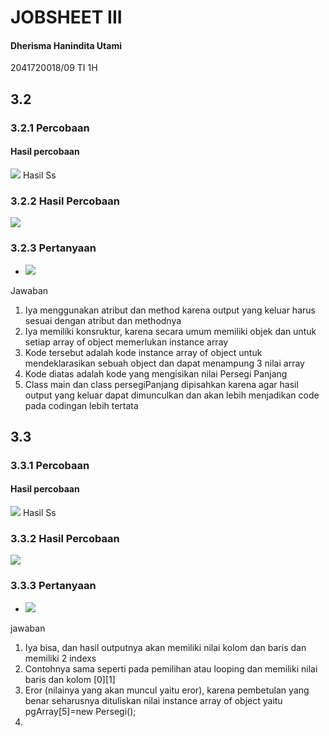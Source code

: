 # JOBSHEET III
#### Dherisma Hanindita Utami
2041720018/09
TI 1H

## 3.2
### 3.2.1 Percobaan
#### Hasil percobaan
<img src="./ss/b1.jpeg">
Hasil Ss

### 3.2.2 Hasil Percobaan
 <img src="./ss/b1.jpeg">

### 3.2.3 Pertanyaan
* <img src="./ss/b1.jpeg">

Jawaban 
1. Iya menggunakan atribut dan method karena output yang keluar harus sesuai dengan atribut dan methodnya
2. Iya memiliki konsruktur, karena secara umum memiliki objek dan untuk setiap array of object memerlukan instance array
3. Kode tersebut adalah kode instance array of object untuk mendeklarasikan sebuah object dan dapat menampung 3 nilai array
4. Kode diatas adalah kode yang mengisikan nilai Persegi Panjang
5. Class main dan class persegiPanjang dipisahkan karena agar hasil output yang keluar dapat dimunculkan dan akan lebih menjadikan code pada codingan lebih tertata

## 3.3
### 3.3.1 Percobaan
#### Hasil percobaan
<img src="./ss/b1.jpeg">
Hasil Ss

### 3.3.2 Hasil Percobaan
 <img src="./ss/b1.jpeg">

### 3.3.3 Pertanyaan
* <img src="./ss/b1.jpeg">

jawaban
1. Iya bisa, dan hasil outputnya akan memiliki nilai kolom dan baris dan memiliki 2 indexs
2. Contohnya sama seperti pada pemilihan atau looping dan memiliki nilai baris dan kolom [0][1]
3. Eror (nilainya yang akan muncul yaitu eror), karena pembetulan yang benar seharusnya dituliskan nilai instance array of object yaitu
pgArray[5]=new Persegi();
4. 